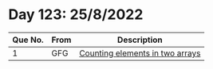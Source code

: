 # Day 123: 25/8/2022

| Que No. | From | Description |
| --- | --- | --- |
| 1 | GFG | [Counting elements in two arrays](https://practice.geeksforgeeks.org/problems/counting-elements-in-two-arrays/1) |

